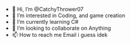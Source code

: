 - 👋 Hi, I’m @CatchyThrower07
- 👀 I’m interested in Coding, and game creation
- 🌱 I’m currently learning C#
- 💞️ I’m looking to collaborate on Anything
- 📫 How to reach me Email i guess idek

<!---
CatchyThrower07/CatchyThrower07 is a ✨ special ✨ repository because its `README.md` (this file) appears on your GitHub profile.
You can click the Preview link to take a look at your changes.
--->
